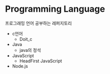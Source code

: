 # Programming Language

프로그래밍 언어 공부하는 레퍼지토리

- c언어
  - Doit_c
- Java
  - java의 정석
- JavaScript
  - HeadFirst JavaScript
- Node.js
